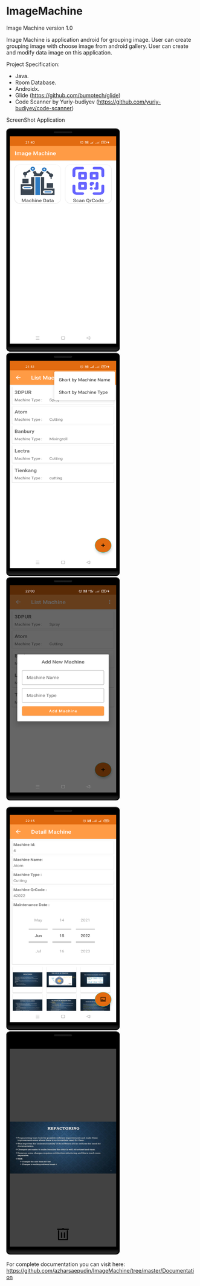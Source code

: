 # ImageMachine
Image Machine version 1.0

Image Machine is application android for grouping image. User can create grouping image with choose image from android gallery. User can create and modify data image on this application.

Project Specification:
- Java.
- Room Database.
- Androidx.
- Glide (https://github.com/bumptech/glide)
- Code Scanner by Yuriy-budiyev (https://github.com/yuriy-budiyev/code-scanner)

ScreenShot Application


<img src="https://github.com/azharsaepudin/ImageMachine/blob/master/screenshoot/menu.png" width="300" height="590"> <img src="https://github.com/azharsaepudin/ImageMachine/blob/master/screenshoot/List_data_machine.png" width="300" height="590"> <img src="https://github.com/azharsaepudin/ImageMachine/blob/master/screenshoot/add_data_machine.png" width="300" height="590"> 

<img src="https://github.com/azharsaepudin/ImageMachine/blob/master/screenshoot/Detail_machine.png" width="300" height="590"> <img src="https://github.com/azharsaepudin/ImageMachine/blob/master/screenshoot/Full_screen_image.png" width="300" height="590"> 

For complete documentation you can visit here:
https://github.com/azharsaepudin/ImageMachine/tree/master/Documentation






